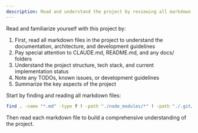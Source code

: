 ```yaml
---
description: Read and understand the project by reviewing all markdown documentation
---
```


Read and familiarize yourself with this project by:

1. First, read all markdown files in the project to understand the documentation, architecture, and development guidelines
2. Pay special attention to CLAUDE.md, README.md, and any docs/ folders
3. Understand the project structure, tech stack, and current implementation status
4. Note any TODOs, known issues, or development guidelines
5. Summarize the key aspects of the project

Start by finding and reading all markdown files:
```bash
find . -name "*.md" -type f ! -path "./node_modules/*" ! -path "./.git/*" | head -20
```

Then read each markdown file to build a comprehensive understanding of the project.